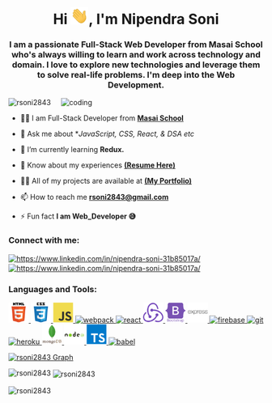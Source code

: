 
<h1 align="center">Hi <img src="https://raw.githubusercontent.com/ABSphreak/ABSphreak/master/gifs/Hi.gif" width="35">, I'm Nipendra Soni</h1>

<h3 align="center">I am a passionate Full-Stack Web Developer from Masai School who's always willing to learn and work across technology and domain. I love to explore new technologies and leverage them to solve real-life problems. I'm deep into the Web Development.</h3>
<img align="right" alt="coding" width="400px" src="https://camo.githubusercontent.com/5ddf73ad3a205111cf8c686f687fc216c2946a75005718c8da5b837ad9de78c9/68747470733a2f2f7468756d62732e6766796361742e636f6d2f4576696c4e657874446576696c666973682d736d616c6c2e676966"/>
<p align="left"> <img src="https://komarev.com/ghpvc/?username=rsoni2843&label=Profile%20views&color=0e75b6&style=flat" alt="rsoni2843" /> </p>

- 👨‍🎓 I am Full-Stack Developer from **[Masai School](https://www.masaischool.com/)** 

- 💬 Ask me about **JavaScript, CSS, React, & DSA etc*

- 🌱 I’m currently learning **Redux.**

- 📄 Know about my experiences **[(Resume Here)](https://drive.google.com/file/d/1-L34BLuSuGmlDiFZV4QNBgoBK_7kCm8x/view?usp=sharing)**

- 👨‍💻 All of my projects are available at **[(My Portfolio)](https://rsoni2843.github.io/)**

- 📫 How to reach me **rsoni2843@gmail.com**

- ⚡ Fun fact **I am Web_Developer 😅**

<h3 align="left">Connect with me:</h3>
<p align="left">
<a href="https://www.linkedin.com/in/nipendra-soni-31b85017a/" target="_blank"><img align="center" src="https://raw.githubusercontent.com/rahuldkjain/github-profile-readme-generator/master/src/images/icons/Social/linked-in-alt.svg" alt="https://www.linkedin.com/in/nipendra-soni-31b85017a/" height="30" width="40" /></a><a href="rsoni2843@gmail.com" target="_blank"><img align="center" src="https://upload.wikimedia.org/wikipedia/commons/thumb/7/7e/Gmail_icon_%282020%29.svg/2560px-Gmail_icon_%282020%29.svg.png" alt="https://www.linkedin.com/in/nipendra-soni-31b85017a/" height="30" width="40" /></a>
  
</p>

<h3 align="left">Languages and Tools:</h3>
<p align="left">

<a href="https://www.w3.org/html/" target="_blank" rel="noreferrer"> <img src="https://raw.githubusercontent.com/devicons/devicon/master/icons/html5/html5-original-wordmark.svg" alt="html5" width="40" height="40"/> </a>
<a href="https://www.w3schools.com/css/" target="_blank" rel="noreferrer"> <img src="https://raw.githubusercontent.com/devicons/devicon/master/icons/css3/css3-original-wordmark.svg" alt="css3" width="40" height="40"/> </a>
<a href="https://developer.mozilla.org/en-US/docs/Web/JavaScript" target="_blank" rel="noreferrer"> <img src="https://raw.githubusercontent.com/devicons/devicon/master/icons/javascript/javascript-original.svg" alt="javascript" width="40" height="40"/> </a><a href="https://webpack.js.org" target="_blank" rel="noreferrer"> <img src="https://camo.githubusercontent.com/eec63163a5209f78e8b0e3d6ab82eb981d03c4453a7a466f4fdc063da09f2a4d/68747470733a2f2f692e696d6775722e636f6d2f454d796b5a62332e706e67" alt="webpack" width="40" height="40"/> </a>
<a href="https://reactjs.org/" target="_blank" rel="noreferrer"> <img src="https://media0.giphy.com/media/RJzm826vu7WbJvBtxX/giphy.gif?cid=6c09b952c77b36b63d69f5db8149e0af702c3926e4335be5&rid=giphy.gif&ct=s" alt="react" width="40" height="40"/> </a>
<a href="https://redux.js.org" target="_blank" rel="noreferrer"> <img src="https://raw.githubusercontent.com/devicons/devicon/master/icons/redux/redux-original.svg" alt="redux" width="40" height="40"/> </a>
<a href="https://getbootstrap.com" target="_blank" rel="noreferrer"> <img src="https://raw.githubusercontent.com/devicons/devicon/master/icons/bootstrap/bootstrap-plain-wordmark.svg" alt="bootstrap" width="40" height="40"/> </a><a href="https://expressjs.com" target="_blank" rel="noreferrer"> <img src="https://raw.githubusercontent.com/devicons/devicon/master/icons/express/express-original-wordmark.svg" alt="express" width="40" height="40"/> </a><a href="https://firebase.google.com/" target="_blank" rel="noreferrer"> <img src="https://www.vectorlogo.zone/logos/firebase/firebase-icon.svg" alt="firebase" width="40" height="40"/> </a><a href="https://git-scm.com/" target="_blank" rel="noreferrer"> <img src="https://www.vectorlogo.zone/logos/git-scm/git-scm-icon.svg" alt="git" width="40" height="40"/> </a><a href="https://heroku.com" target="_blank" rel="noreferrer"> <img src="https://www.vectorlogo.zone/logos/heroku/heroku-icon.svg" alt="heroku" width="40" height="40"/> </a><a href="https://www.mongodb.com/" target="_blank" rel="noreferrer"> <img src="https://raw.githubusercontent.com/devicons/devicon/master/icons/mongodb/mongodb-original-wordmark.svg" alt="mongodb" width="40" height="40"/> </a><a href="https://nodejs.org" target="_blank" rel="noreferrer"> <img src="https://raw.githubusercontent.com/devicons/devicon/master/icons/nodejs/nodejs-original-wordmark.svg" alt="nodejs" width="40" height="40"/> </a><a href="https://www.typescriptlang.org/" target="_blank" rel="noreferrer"> <img src="https://raw.githubusercontent.com/devicons/devicon/master/icons/typescript/typescript-original.svg" alt="typescript" width="40" height="40"/> </a><a href="https://babeljs.io/" target="_blank" rel="noreferrer"> <img src="https://www.vectorlogo.zone/logos/babeljs/babeljs-icon.svg" alt="babel" width="40" height="40"/> </a></p>

<!-- ![GitHub Activity Graph](https://activity-graph.herokuapp.com/graph?username=rsoni2843)   -->
<a href="https://github.com/rsoni2843/github-readme-activity-graph"><img alt="rsoni2843 Graph" src="https://activity-graph.herokuapp.com/graph?username=rsoni2843&bg_color=0D1117&color=5BCDEC&line=5BCDEC&point=FFFFFF&hide_border=true" /></a>

<p margin-bottom="20px"><img align="left"  src="https://github-readme-stats.vercel.app/api/top-langs?username=rsoni2843&show_icons=true&locale=en&layout=compact" alt="rsoni2843" /> </p>

<p>&nbsp;<img align="center" src="https://github-readme-stats.vercel.app/api?username=rsoni2843&show_icons=true&locale=en" alt="rsoni2843" /></p>

<p><img align="center" src="https://github-readme-streak-stats.herokuapp.com/?user=rsoni2843&" alt="rsoni2843" /></p>
